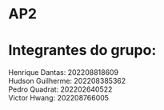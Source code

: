 # AP2
<h1>Integrantes do grupo:</h1>

Henrique Dantas: 202208818609  
Hudson Guilherme: 202208385362  
Pedro Quadrat: 202202640522  
Victor Hwang: 202208766005  
